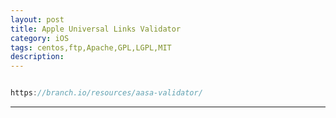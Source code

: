 ```yaml
---
layout: post
title: Apple Universal Links Validator
category: iOS
tags: centos,ftp,Apache,GPL,LGPL,MIT
description: 
---
```


```javascript

https://branch.io/resources/aasa-validator/

```



---
